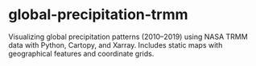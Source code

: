 # global-precipitation-trmm
Visualizing global precipitation patterns (2010–2019) using NASA TRMM data with Python, Cartopy, and Xarray. Includes static maps with geographical features and coordinate grids.

